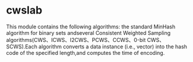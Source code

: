 # cwslab
 This module contains the following algorithms: the standard MinHash algorithm for binary sets andseveral Consistent Weighted Sampling algorithms(CWS、ICWS、I2CWS、PCWS、CCWS、0-bit CWS、SCWS).Each algorithm converts a data instance (i.e., vector) into the hash code of the specified length,and computes the time of encoding.
